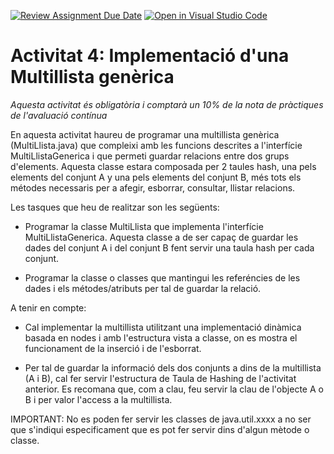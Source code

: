 [![Review Assignment Due Date](https://classroom.github.com/assets/deadline-readme-button-24ddc0f5d75046c5622901739e7c5dd533143b0c8e959d652212380cedb1ea36.svg)](https://classroom.github.com/a/e6Mx56Yq)
[![Open in Visual Studio Code](https://classroom.github.com/assets/open-in-vscode-718a45dd9cf7e7f842a935f5ebbe5719a5e09af4491e668f4dbf3b35d5cca122.svg)](https://classroom.github.com/online_ide?assignment_repo_id=10906876&assignment_repo_type=AssignmentRepo)
# Activitat 4: Implementació d'una Multillista genèrica

*Aquesta activitat és obligatòria i comptarà un 10% de la nota de pràctiques de l'avaluació contínua*

En aquesta activitat haureu de programar una multillista genèrica (MultiLlista.java) que compleixi amb les funcions descrites a l'interfície MultiLlistaGenerica i que permeti guardar relacions entre dos grups d'elements. Aquesta classe estara composada per 2 taules hash, una pels elements del conjunt A y una pels elements del conjunt B, més tots els métodes necessaris per a afegir, esborrar, consultar, llistar relacions.

Les tasques que heu de realitzar son les següents:

- Programar la classe MultiLlista que implementa l'interfície MultiLlistaGenerica. Aquesta classe a de ser capaç de guardar les dades del conjunt A i del conjunt B fent servir una taula hash per cada conjunt.

- Programar la classe o classes que mantingui les referéncies de les dades i els métodes/atributs per tal de guardar la relació.

A tenir en compte:
- Cal implementar la multillista utilitzant una implementació dinàmica basada en nodes i amb l'estructura vista a classe, on es mostra el funcionament de la inserció i de l'esborrat.

- Per tal de guardar la informació dels dos conjunts a dins de la multillista (A i B), cal fer servir l'estructura de Taula de Hashing de l'activitat anterior. Es recomana que, com a clau, feu servir la clau de l'objecte A o B i per valor l'access a la multillista.

IMPORTANT: No es poden fer servir les classes de java.util.xxxx a no ser que s'indiqui especificament que es pot fer servir dins d'algun mètode o classe.
